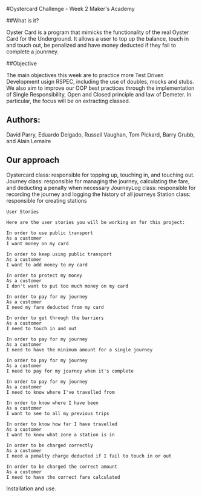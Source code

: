#Oystercard Challenge - Week 2 Maker's Academy

##What is it?

Oyster Card is a program that mimicks the functionality of the real Oyster Card for the Underground. It allows a user to top up the balance, touch in and touch out, be penalized and have money deducted if they fail to complete a jounrney. 

##Objective

The main objectives this week are to practice more Test Driven Development usign RSPEC, including the use of doubles, mocks and stubs. We also aim to improve our OOP best practices through the implementation of Single Responsibility, Open and Closed principle and law of Demeter. In particular, the focus will be on extracting classed. 

## Authors: 
David Parry, Eduardo Delgado, Russell Vaughan, Tom Pickard, Barry Grubb, and Alain Lemaire

## Our approach

Oystercard class: responsible for topping up, touching in, and touching out.
Journey class: responsible for managing the journey, calculating the fare, and deducting a penalty when necessary
JourneyLog class: responsible for recording the journey and logging the history of all journeys
Station class: responsible for creating stations


```
User Stories

Here are the user stories you will be working on for this project:

In order to use public transport
As a customer
I want money on my card

In order to keep using public transport
As a customer
I want to add money to my card

In order to protect my money
As a customer
I don't want to put too much money on my card

In order to pay for my journey
As a customer
I need my fare deducted from my card

In order to get through the barriers
As a customer
I need to touch in and out

In order to pay for my journey
As a customer
I need to have the minimum amount for a single journey

In order to pay for my journey
As a customer
I need to pay for my journey when it's complete

In order to pay for my journey
As a customer
I need to know where I've travelled from

In order to know where I have been
As a customer
I want to see to all my previous trips

In order to know how far I have travelled
As a customer
I want to know what zone a station is in

In order to be charged correctly
As a customer
I need a penalty charge deducted if I fail to touch in or out

In order to be charged the correct amount
As a customer
I need to have the correct fare calculated

```

Installation and use. 
